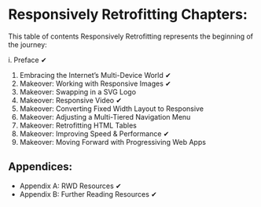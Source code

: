 # Responsively Retrofitting Chapters:

This table of contents Responsively Retrofitting represents the beginning of the journey: 

i. Preface ✔

1. Embracing the Internet’s Multi-Device World ✔
2. Makeover: Working with Responsive Images ✔
3. Makeover: Swapping in a SVG Logo
4. Makeover: Responsive Video ✔
5. Makeover: Converting Fixed Width Layout to Responsive
6. Makeover: Adjusting a Multi-Tiered Navigation Menu
7. Makeover: Retrofitting HTML Tables
8. Makeover: Improving Speed & Performance ✔
9. Makeover: Moving Forward with Progressiving Web Apps

## Appendices:

* Appendix A: RWD Resources ✔
* Appendix B: Further Reading Resources ✔
